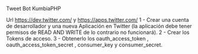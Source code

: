 Tweet Bot KumbiaPHP

Url https://dev.twitter.com/   y https://apps.twitter.com/
1 - Crear una cuenta de desarrollador y una nueva Aplicación en Twitter (la aplicación debe tener permisos de READ AND WRITE de lo contrario no funcionará).
2 - Crear los Tokens de acceso.
3 - Obtenerlo los  oauth_access_token , oauth_access_token_secret , consumer_key y consumer_secret.
